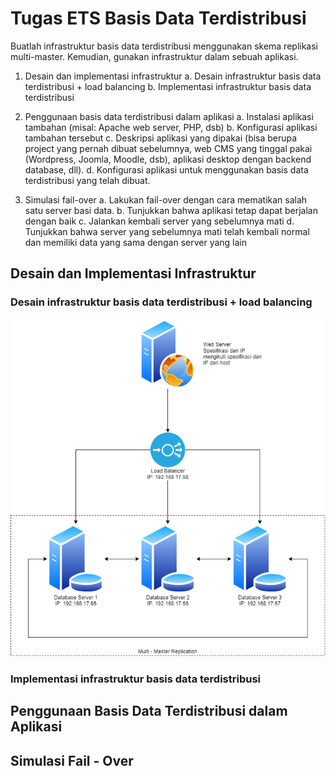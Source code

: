 # Tugas ETS Basis Data Terdistribusi

Buatlah infrastruktur basis data terdistribusi menggunakan skema replikasi multi-master. Kemudian, gunakan infrastruktur dalam sebuah aplikasi.

1. Desain dan implementasi infrastruktur
	a. Desain infrastruktur basis data terdistribusi + load balancing
	b. Implementasi infrastruktur basis data terdistribusi

2. Penggunaan basis data terdistribusi dalam aplikasi
	a. Instalasi aplikasi tambahan (misal: Apache web server, PHP, dsb)
	b. Konfigurasi aplikasi tambahan tersebut
	c. Deskripsi aplikasi yang dipakai (bisa berupa project yang pernah dibuat sebelumnya, web CMS yang tinggal pakai (Wordpress, Joomla, Moodle, dsb), aplikasi desktop dengan backend database, dll).
	d. Konfigurasi aplikasi untuk menggunakan basis data terdistribusi yang telah dibuat.

3. Simulasi fail-over
	a. Lakukan fail-over dengan cara mematikan salah satu server basi data.
	b. Tunjukkan bahwa aplikasi tetap dapat berjalan dengan baik
	c. Jalankan kembali server yang sebelumnya mati
	d. Tunjukkan bahwa server yang sebelumnya mati telah kembali normal dan memiliki data yang sama dengan server yang lain


## Desain dan Implementasi Infrastruktur
### Desain infrastruktur basis data terdistribusi + load balancing
![Design dari infrastruktur BDT](Design.png)



### Implementasi infrastruktur basis data terdistribusi

## Penggunaan Basis Data Terdistribusi dalam Aplikasi

## Simulasi Fail - Over